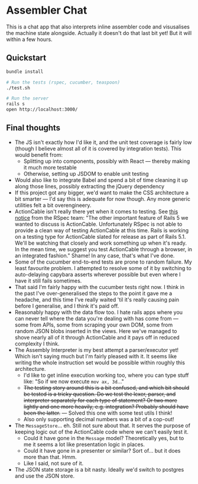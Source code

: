 # Assembler Chat

This is a chat app that also interprets inline assembler code and visusalises
the machine state alongside. Actually it doesn't do that last bit yet! But it
will within a few hours.

## Quickstart

```bash
bundle install

# Run the tests (rspec, cucumber, teaspoon)
./test.sh

# Run the server
rails s
open http://localhost:3000/
```

## Final thoughts

* The JS isn't exactly how I'd like it, and the unit test coverage is fairly low (though I believe almost all of it is covered by integration tests). This would benefit from:
  * Splitting up into components, possibly with React — thereby making it much more testable
  * Otherwise, setting up JSDOM to enable unit testing
* Would also like to integrate Babel and spend a bit of time cleaning it up along those lines, possibly extracting the jQuery dependency
* If this project got any bigger, we'd want to make the CSS architecture a bit smarter — I'd say this is adequate for now though. Any more generic utilities felt a bit overengineery.
* ActionCable isn't really there yet when it comes to testing. See [this notice](http://rspec.info/blog/2016/07/rspec-3-5-has-been-released/) from the RSpec team: "The other important feature of Rails 5 we wanted to discuss is ActionCable. Unfortunately RSpec is not able to provide a clean way of testing ActionCable at this time. Rails is working on a testing type for ActionCable slated for release as part of Rails 5.1. We'll be watching that closely and work something up when it's ready. In the mean time, we suggest you test ActionCable through a browser, in an integrated fashion." Shame! In any case, that's what I've done.
* Some of the cucumber end-to-end tests are prone to random failure. My least favourite problem. I attempted to resolve some of it by switching to auto-delaying capybara asserts wherever possible but even where I have it still fails sometimes.
* That said I'm fairly happy with the cucumber tests right now. I think in the past I've over-generalised the steps to the point it gave me a headache, and this time I've really waited 'til it's really causing pain before I generalise, and I think it's paid off.
* Reasonably happy with the data flow too. I hate rails apps where you can never tell where the data you're dealing with has come from — some from APIs, some from scraping your own DOM, some from random JSON blobs inserted in the views. Here we've managed to shove nearly all of it through ActionCable and it pays off in reduced complexity I think.
* The Assembly Interpreter is my best attempt a parser/executor yet! Which isn't saying much but I'm fairly pleased with it. It seems like writing the whole instruction set would be possible within roughly this architecture.
  * I'd like to get inline execution working too, where you can type stuff like: "So if we now execute `mov ax, 3d`..."
  * ~~The testing story around this is a bit confused, and which bit should be tested is a tricky question. Do we test the lexer, parser, and interpreter separately for each type of statement? Or two more lightly and one more heavily, e.g. integration? Probably should have been the latter.~~ — Solved this one with some test utils I think!
  * Also only supporting decimal numbers was a bit of a cop-out!
* The `MessageStore`... eh. Still not sure about that. It serves the purpose of keeping logic out of the ActionCable code where we can't easily test it.
  * Could it have gone in the `Message` model? Theoretically yes, but to me it seems a lot like presentation logic in places.
  * Could it have gone in a presenter or similar? Sort of... but it does more than that. Hmm.
  * Like I said, not sure of it.
* The JSON state storage is a bit nasty. Ideally we'd switch to postgres and use the JSON store.
